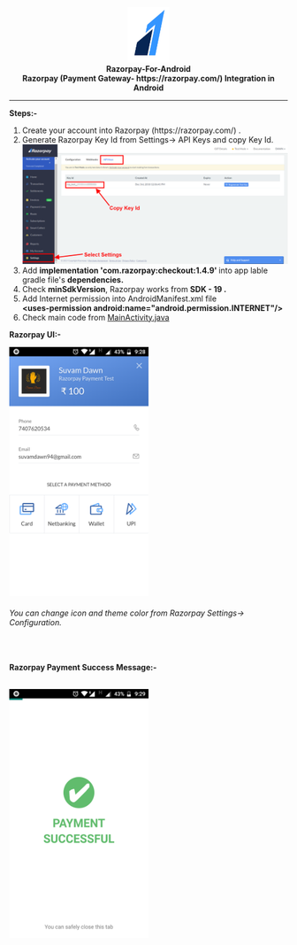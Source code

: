 <p align="center">
  <img src="https://github.com/Suvam-Dawn/Razorpay-For-Android/blob/master/README/razorpay.png"width="15%;" height="100px;"/><br/>
   <b>Razorpay-For-Android</h1><br/>Razorpay (Payment Gateway- https://razorpay.com/) Integration in Android</b>
</p>
<hr>

<p><b> Steps:- </b></p>
<ol type="1">
  <li>Create your account into Razorpay (https://razorpay.com/) .</li>
  <li>Generate Razorpay Key Id from Settings-> API Keys and copy Key Id.</li>
  <img src="https://github.com/Suvam-Dawn/Razorpay-For-Android/blob/master/README/Razorpay%20Key%20Id.png"/>
  <li>Add <b> implementation 'com.razorpay:checkout:1.4.9' </b> into app lable gradle file's <b>dependencies.</b></li>
  <li>Check <b>minSdkVersion</b>, Razorpay works from <b>SDK - 19 .</b></li>
  <li>Add Internet permission into AndroidManifest.xml file<br><b> &#60;uses-permission android:name="android.permission.INTERNET"/&#62; </b> </br></li>
  <li>Check main code from <a href="https://github.com/Suvam-Dawn/Razorpay-For-Android/blob/master/app/src/main/java/com/suvam/dawn/razorpay/MainActivity.java" target="_blank">MainActivity.java</a></li>
</ol>
<p><b>Razorpay UI:- </b></p>
<img src="https://github.com/Suvam-Dawn/Razorpay-For-Android/blob/master/README/Razorpay%20UI.png" width="50%;" height="450px;"/><br/>
<h6>You can change icon and theme color from Razorpay Settings-> Configuration. </h6><br/>
<p><b>Razorpay Payment Success Message:- </b></p><br/>
<img src="https://github.com/Suvam-Dawn/Razorpay-For-Android/blob/master/README/Payment%20Success.png" width="50%;" height="450px;"/><br/>
